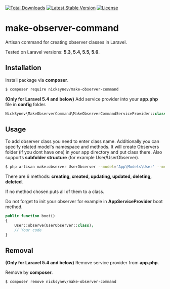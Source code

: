 [![Total Downloads](https://poser.pugx.org/nicksynev/make-observer-command/downloads.png)](https://packagist.org/packages/nicksynev/make-observer-command)
[![Latest Stable Version](https://poser.pugx.org/nicksynev/make-observer-command/v/stable.svg)](https://packagist.org/packages/nicksynev/make-observer-command)
[![License](https://poser.pugx.org/nicksynev/make-observer-command/license.svg)](https://packagist.org/packages/nicksynev/make-observer-command)

# make-observer-command
Artisan command for creating observer classes in Laravel.

Tested on Laravel versions: **5.3, 5.4, 5.5, 5.6**.
## Installation
Install package via **composer**.

```bash
$ composer require nicksynev/make-observer-command
```
**(Only for Laravel 5.4 and below)** Add service provider into your **app.php** file in **config** folder.
```php
NickSynev\MakeObserverCommand\MakeObserverCommandServiceProvider::class,
```
## Usage
To add observer class you need to enter class name. Additionally you can specify related model's namespace and methods. It will create Observers folder (if you dont have one) in your app directory and put class there. Also supports **subfolder structure** (for example User/UserObserver).
```bash
$ php artisan make:observer UserObserver --model='App\Models\User' --methods=created,updated
```
There are 6 methods: **creating, created, updating, updated, deleting, deleted**.

If no method chosen puts all of them to a class.

Do not forget to init your observer for example in **AppServiceProvider** boot method.

```php
public function boot()
{
    User::observe(UserObserver::class);
    // Your code
}
```
## Removal
**(Only for Laravel 5.4 and below)** Remove service provider from **app.php**. 

Remove by **composer**.
```bash
$ composer remove nicksynev/make-observer-command
```
